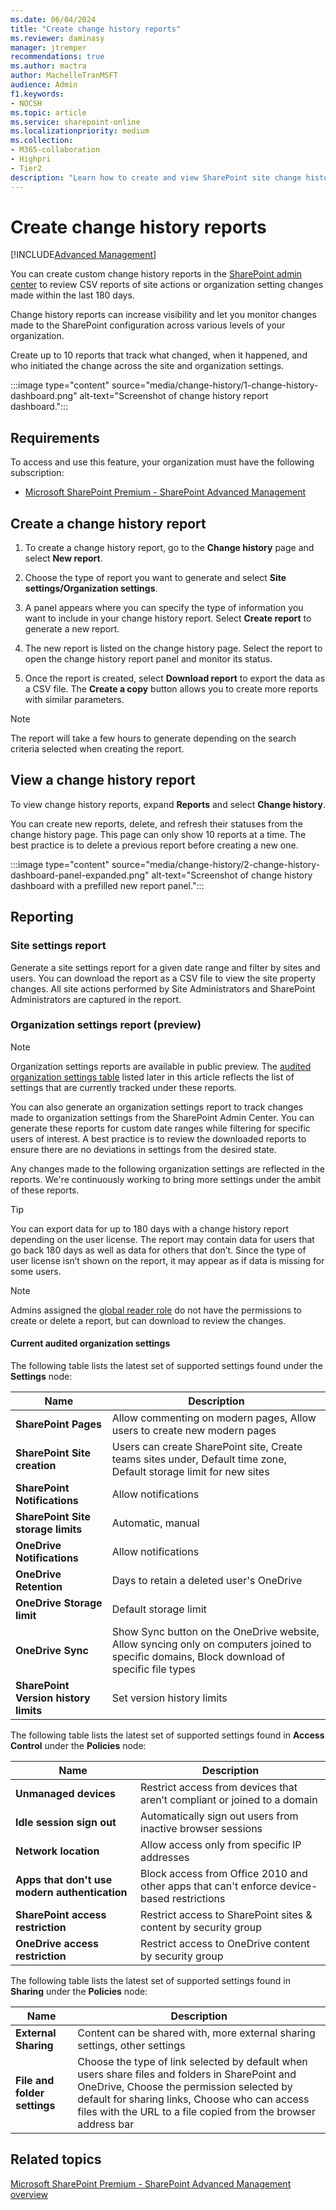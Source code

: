 ```yaml
---
ms.date: 06/04/2024
title: "Create change history reports"
ms.reviewer: daminasy
manager: jtremper
recommendations: true
ms.author: mactra
author: MachelleTranMSFT
audience: Admin
f1.keywords:
- NOCSH
ms.topic: article
ms.service: sharepoint-online
ms.localizationpriority: medium
ms.collection:
- M365-collaboration
- Highpri
- Tier2
description: "Learn how to create and view SharePoint site change history reports in SharePoint admin center."
---
```


# Create change history reports

[!INCLUDE[Advanced Management](includes/advanced-management.md)]

You can create custom change history reports in the [SharePoint admin center](get-started-new-admin-center.md) to review CSV reports of site actions or organization setting changes made within the last 180 days.

Change history reports can increase visibility and let you monitor changes made to the SharePoint configuration across various levels of your organization.

Create up to 10 reports that track what changed, when it happened, and who initiated the change across the site and organization settings.

:::image type="content" source="media/change-history/1-change-history-dashboard.png" alt-text="Screenshot of change history report dashboard.":::

## Requirements

To access and use this feature, your organization must have the following subscription:

- [Microsoft SharePoint Premium - SharePoint Advanced Management](advanced-management.md)

## Create a change history report

1. To create a change history report, go to the **Change history** page and select **New report**.

2. Choose the type of report you want to generate and select **Site settings/Organization settings**.

3. A panel appears where you can specify the type of information you want to include in your change history report. Select **Create report** to generate a new report.

4. The new report is listed on the change history page. Select the report to open the change history report panel and monitor its status.

5. Once the report is created, select **Download report** to export the data as a CSV file. The **Create a copy** button allows you to create more reports with similar parameters.

> [!NOTE]
> The report will take a few hours to generate depending on the search criteria selected when creating the report.

## View a change history report

To view change history reports, expand **Reports** and select **Change history**.

You can create new reports, delete, and refresh their statuses from the change history page. This page can only show 10 reports at a time. The best practice is to delete a previous report before creating a new one.

:::image type="content" source="media/change-history/2-change-history-dashboard-panel-expanded.png" alt-text="Screenshot of change history dashboard with a prefilled new report panel.":::

## Reporting

### Site settings report

Generate a site settings report for a given date range and filter by sites and users. You can download the report as a CSV file to view the site property changes. All site actions performed by Site Administrators and SharePoint Administrators are captured in the report.

### Organization settings report (preview)

> [!NOTE]
> Organization settings reports are available in public preview. The [audited organization settings table](#current-audited-organization-settings) listed later in this article reflects the list of settings that are currently tracked under these reports.

You can also generate an organization settings report to track changes made to organization settings from the SharePoint Admin Center. You can generate these reports for custom date ranges while filtering for specific users of interest. A best practice is to review the downloaded reports to ensure there are no deviations in settings from the desired state.

Any changes made to the following organization settings are reflected in the reports. We're continuously working to bring more settings under the ambit of these reports.

> [!TIP]
> You can export data for up to 180 days with a change history report depending on the user license. The report may contain data for users that go back 180 days as well as data for others that don’t. Since the type of user license isn’t shown on the report, it may appear as if data is missing for some users.

> [!NOTE]
> Admins assigned the [global reader role](/microsoft-365/admin/add-users/about-admin-roles?view=o365-worldwide&preserve-view=true%3Do365-worldwide) do not have the permissions to create or delete a report, but can download to review the changes.

#### Current audited organization settings

The following table lists the latest set of supported settings found under the **Settings** node:

|Name|Description|
|---|---|
|**SharePoint Pages**|Allow commenting on modern pages, Allow users to create new modern pages|
|**SharePoint Site creation**|Users can create SharePoint site, Create teams sites under, Default time zone, Default storage limit for new sites|
|**SharePoint Notifications**|Allow notifications|
|**SharePoint Site storage limits**|Automatic, manual|
|**OneDrive Notifications**|Allow notifications|
|**OneDrive Retention**|Days to retain a deleted user's OneDrive|
|**OneDrive Storage limit**|Default storage limit|
|**OneDrive Sync**|Show Sync button on the OneDrive website, Allow syncing only on computers joined to specific domains, Block download of specific file types|
|**SharePoint Version history limits**|Set version history limits|

The following table lists the latest set of supported settings found in **Access Control** under the **Policies** node:

|Name|Description|
|---|---|
|**Unmanaged devices**|Restrict access from devices that aren’t compliant or joined to a domain|
|**Idle session sign out**|Automatically sign out users from inactive browser sessions|
|**Network location**|Allow access only from specific IP addresses|
|**Apps that don't use modern authentication**|Block access from Office 2010 and other apps that can't enforce device-based restrictions|
|**SharePoint access restriction**|Restrict access to SharePoint sites & content by security group|
|**OneDrive access restriction**|Restrict access to OneDrive content by security group|

The following table lists the latest set of supported settings found in **Sharing** under the **Policies** node:

|Name|Description|
|---|---|
|**External Sharing**|Content can be shared with, more external sharing settings, other settings|
|**File and folder settings**|Choose the type of link selected by default when users share files and folders in SharePoint and OneDrive, Choose the permission selected by default for sharing links, Choose who can access files with the URL to a file copied from the browser address bar|

## Related topics

[Microsoft SharePoint Premium - SharePoint Advanced Management overview](advanced-management.md)
